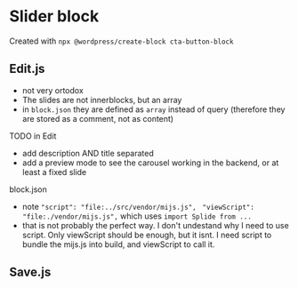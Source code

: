 # Slider block

Created with `npx @wordpress/create-block cta-button-block`

## Edit.js

-   not very ortodox
-   The slides are not innerblocks, but an array
-   in `block.json` they are defined as `array` instead of query (therefore they are stored as a comment, not as content)

TODO in Edit

-   add description AND title separated
-   add a preview mode to see the carousel working in the backend, or at least a fixed slide

block.json

-   note
    `"script": "file:../src/vendor/mijs.js", `
    `"viewScript": "file:./vendor/mijs.js",`
    which uses `import Splide from ... `
-   that is not probably the perfect way. I don't undestand why I need to use script. Only viewScript should be enough, but it isnt. I need script to bundle the mijs.js into build, and viewScript to call it.

## Save.js

